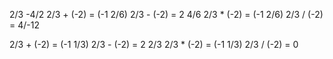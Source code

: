 2/3 -4/2
2/3 + (-2) = (-1 2/6)
2/3 - (-2) = 2 4/6
2/3 * (-2) = (-1 2/6)
2/3 / (-2) = 4/-12

2/3 + (-2) = (-1 1/3)
2/3 - (-2) = 2 2/3
2/3 * (-2) = (-1 1/3)
2/3 / (-2) = 0
